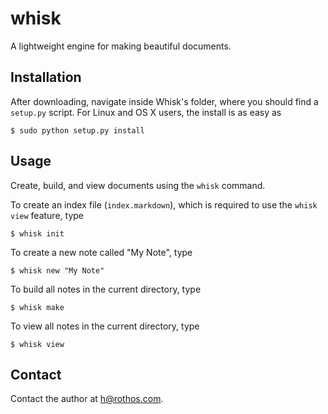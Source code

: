 # whisk
A lightweight engine for making beautiful documents.

## Installation
After downloading, navigate inside Whisk's folder, where you should find a
`setup.py` script. For Linux and OS X users, the install is as easy as
```
$ sudo python setup.py install
```

## Usage
Create, build, and view documents using the `whisk` command.

To create an index file (`index.markdown`), which is required to use the `whisk view` feature, type
```
$ whisk init
```

To create a new note called "My Note", type
```
$ whisk new "My Note"
```

To build all notes in the current directory, type
```
$ whisk make
```

To view all notes in the current directory, type
```
$ whisk view
```

## Contact
Contact the author at h@rothos.com.
